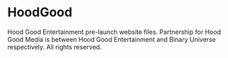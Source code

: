 # HoodGood
Hood Good Entertainment pre-launch website files. 
Partnership for Hood Good Media is between Hood Good Entertainment and Binary Universe respectively. 
All rights reserved.
